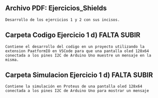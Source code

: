 ## **Archivo PDF: Ejercicios_Shields**
    Desarrollo de los ejercicios 1 y 2 con sus incisos.

## **Carpeta Codigo Ejercicio 1 d)** FALTA SUBIR
    Contiene el desarrollo del codigo en un proyecto utilizando la extension PaatformIO en VSCode para que una pantalla oled 128x64 conectada a los pines I2C de Arduino Uno muestre un mensaje en la misma.
    

## **Carpeta Simulacion Ejercicio 1 d)** FALTA SUBIR
    Contiene la simulación en Proteus de una pantalla oled 128x64 conectada a los pines I2C de Arduino Uno para mostrar un mensaje

